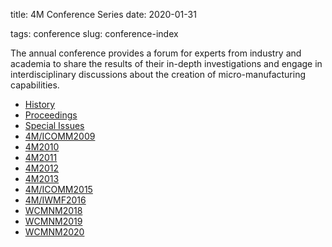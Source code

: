 title:  4M Conference Series
date: 2020-01-31

tags: conference
slug: conference-index

The annual conference provides a forum for experts from industry and academia to share the results of their in-depth investigations and engage in interdisciplinary discussions about the creation of micro-manufacturing capabilities.


<div class=" terms title-terms">
    <ul class="links inline in-links">
        <li><a href="/4m-association/conference/2012/History_4M_Conference_Series2012/history_4m_conference_series2012.html">History</a></li>
        <li><a href="/4m-association/content/4M-conference-series/4m-conference-series.html">Proceedings</a></li>
        <li><a href="/4m-association/content/Special-Issues/special-issues.html">Special Issues</a></li>
        <li><a href="/4m-association/conference/2009/index/conference-2009-index.html">4M/ICOMM2009</a></li>
        <li><a href="/4m-association/conference/2010/index/conference-2010-index.html">4M2010</a></li>
        <li><a href="/4m-association/conference/2011/index/conference-2011-index.html">4M2011</a></li>
        <li><a href="/4m-association/conference/2012/index/conference-2012-index.html">4M2012</a></li>
        <li><a href="/4m-association/conference/2013/2013.html">4M2013</a></li>
        <li><a href="/4m-association/conference/2015/2015.html">4M/ICOMM2015</a></li>
        <li><a href="/4m-association/conference/2016/2016.html">4M/IWMF2016</a></li>
        <li><a href="/4m-association/conference/2018/2018.html">WCMNM2018</a></li>
        <li><a href="/4m-association/conference/WCMNM2019/conference-WCMNM2019.html">WCMNM2019</a></li>
        <li><a href="/4m-association/conference/WCMNM2020/conference-WCMNM2020.html">WCMNM2020</a></li>
    </ul>
</div>